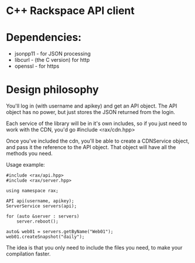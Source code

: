 # C++ Rackspace API client

# Dependencies:

 + jsonpp11 - for JSON processing
 + libcurl - (the C version) for http
 + openssl - for https

# Design philosophy

You'll log in (with username and apikey) and get an API object. The API object has no power, but just stores the JSON returned from the login.

Each service of the library will be in it's own includes, so if you just need to work with the CDN, you'd go #include <rax/cdn.hpp>

Once you've included the cdn, you'll be able to create a CDNService object, and pass it the reference to the API object. That object will have all the methods you need.

Usage example:

    #include <rax/api.hpp>
    #include <rax/server.hpp>

    using namespace rax;

    API api(username, apikey);
    ServerService servers(api);

    for (auto &server : servers)
        server.reboot();

    auto& web01 = servers.getByName("Web01");
    web01.createSnapshot("daily");

The idea is that you only need to include the files you need, to make your compilation faster.
